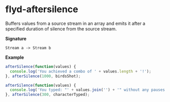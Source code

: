 # flyd-aftersilence
Buffers values from a source stream in an array and emits it after a
specified duration of silence from the source stream.

__Signature__

`Stream a -> Stream b`

__Example__

```javascript
afterSilence(function(values) {
  console.log('You achieved a combo of ' + values.length + '!');
}, afterSilence(1000, birdsShot);
```

```javascript
afterSilence(function(values) {
  console.log('You typed: "' + values.join('') + '" without any pauses');
}, afterSilence(300, characterTyped);
```
